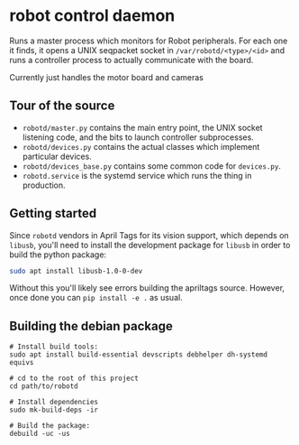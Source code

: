 robot control daemon
====================

Runs a master process which monitors for Robot peripherals. For each one it
finds, it opens a UNIX seqpacket socket in `/var/robotd/<type>/<id>` and runs
a controller process to actually communicate with the board.

Currently just handles the motor board and cameras

Tour of the source
------------------

* `robotd/master.py` contains the main entry point, the UNIX socket listening
  code, and the bits to launch controller subprocesses.
* `robotd/devices.py` contains the actual classes which implement particular
  devices.
* `robotd/devices_base.py` contains some common code for `devices.py`.
* `robotd.service` is the systemd service which runs the thing in production.

Getting started
---------------

Since `robotd` vendors in April Tags for its vision support, which depends on
`libusb`, you'll need to install the development package for `libusb` in order
to build the python package:

``` bash
sudo apt install libusb-1.0-0-dev
```

Without this you'll likely see errors building the apriltags source. However,
once done you can `pip install -e .` as usual.

Building the debian package
---------------------------

```
# Install build tools:
sudo apt install build-essential devscripts debhelper dh-systemd equivs

# cd to the root of this project
cd path/to/robotd

# Install dependencies
sudo mk-build-deps -ir

# Build the package:
debuild -uc -us
```
